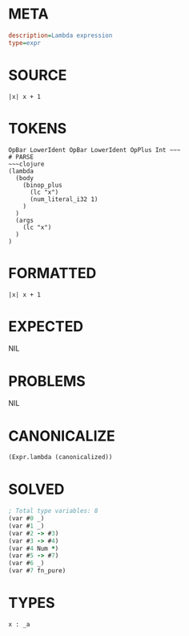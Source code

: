 # META
~~~ini
description=Lambda expression
type=expr
~~~
# SOURCE
~~~roc
|x| x + 1
~~~
# TOKENS
~~~text
OpBar LowerIdent OpBar LowerIdent OpPlus Int ~~~
# PARSE
~~~clojure
(lambda
  (body
    (binop_plus
      (lc "x")
      (num_literal_i32 1)
    )
  )
  (args
    (lc "x")
  )
)
~~~
# FORMATTED
~~~roc
|x| x + 1
~~~
# EXPECTED
NIL
# PROBLEMS
NIL
# CANONICALIZE
~~~clojure
(Expr.lambda (canonicalized))
~~~
# SOLVED
~~~clojure
; Total type variables: 8
(var #0 _)
(var #1 _)
(var #2 -> #3)
(var #3 -> #4)
(var #4 Num *)
(var #5 -> #7)
(var #6 _)
(var #7 fn_pure)
~~~
# TYPES
~~~roc
x : _a
~~~
